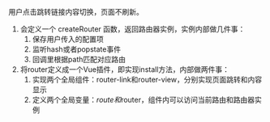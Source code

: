 ⽤户点击跳转链接内容切换，⻚⾯不刷新。  
1. 会定义⼀个 createRouter 函数，返回路由器实例，实例内部做⼏件事：
   1. 保存⽤户传⼊的配置项
   2. 监听hash或者popstate事件
   3. 回调⾥根据path匹配对应路由
2. 将router定义成⼀个Vue插件，即实现install⽅法，内部做两件事：
   1. 实现两个全局组件：router-link和router-view，分别实现⻚⾯跳转和内容显示
   2. 定义两个全局变量：$route和$router，组件内可以访问当前路由和路由器实例
